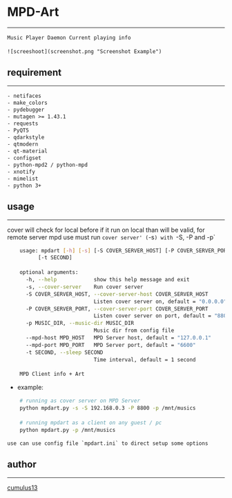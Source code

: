 # MPD-Art
--------------------
    
    Music Player Daemon Current playing info
    
    ![screeshoot](screenshot.png "Screenshot Example")
    
## requirement
-------------------
    - netifaces
    - make_colors
    - pydebugger
    - mutagen >= 1.43.1
    - requests
    - PyQT5
    - qdarkstyle
    - qtmodern
    - qt-material
    - configset
    - python-mpd2 / python-mpd
    - xnotify
    - mimelist
    - python 3+
    
## usage
----------------
    
cover will check for local before if it run on local than will be valid, for remote server mpd use must run `cover server' (`-s`) with `-S, -P and -p`
    
```bash
    usage: mpdart [-h] [-s] [-S COVER_SERVER_HOST] [-P COVER_SERVER_PORT] [-p MUSIC_DIR] [--mpd-host MPD_HOST] [--mpd-port MPD_PORT]
          [-t SECOND]
    
    optional arguments:
      -h, --help            show this help message and exit
      -s, --cover-server    Run cover server
      -S COVER_SERVER_HOST, --cover-server-host COVER_SERVER_HOST
                            Listen cover server on, default = "0.0.0.0"
      -P COVER_SERVER_PORT, --cover-server-port COVER_SERVER_PORT
                            Listen cover server on port, default = "8800"
      -p MUSIC_DIR, --music-dir MUSIC_DIR
                            Music dir from config file
      --mpd-host MPD_HOST   MPD Server host, default = "127.0.0.1"
      --mpd-port MPD_PORT   MPD Server port, default = "6600"
      -t SECOND, --sleep SECOND
                            Time interval, default = 1 second
    
    MPD Client info + Art
```
    
* example:
```bash
    # running as cover server on MPD Server
    python mpdart.py -s -S 192.168.0.3 -P 8800 -p /mnt/musics
    
    # running mpdart as a client on any guest / pc
    python mpdart.py -p /mnt/musics
```

    use can use config file `mpdart.ini` to direct setup some options
    
## author
---------
[cumulus13](cumulus13@gmail.com)
    